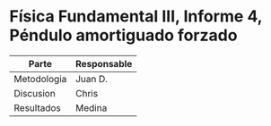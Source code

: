 # Física Fundamental III, Informe 4, Péndulo amortiguado forzado

| Parte       | Responsable |
| ----------- | ----------- |
| Metodologia | Juan D.     |
| Discusion   | Chris       |
| Resultados  | Medina      |
